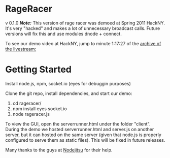 RageRacer
===
v 0.1.0
***Note:***
This version of rage racer was demoed at Spring 2011 HackNY. It's very "hacked" and makes a lot of unnecessary broadcast calls. Future versions will fix this and use modules dnode + connect.

To see our demo video at HackNY, jump to minute 1:17:27 of the [archive of the livestream:](http://bit.ly/rageracer)

Getting Started
===
Install node.js, npm, socket.io (eyes for debuggin purposes)

Clone the git repo, install dependencies, and start our demo:
  
1. cd rageracer/
2. npm install eyes socket.io
3. node rageracer.js

To view the GUI, open the serverrunner.html under the folder "client". During the demo we hosted serverrunner.html 
and server.js on another server, but it can hosted on the same server (given that node.js is properly configured to serve them as static files).
This will be fixed in future releases.

Many thanks to the guys at [Nodejitsu](http://www.nodejitsu.com) for their help.




